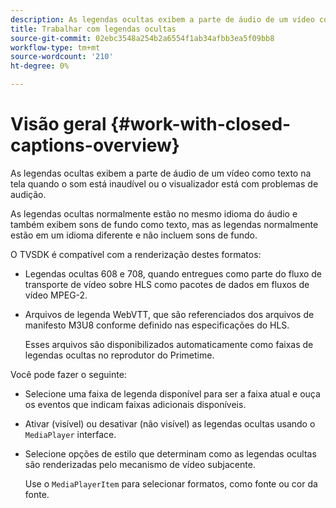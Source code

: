 ```yaml
---
description: As legendas ocultas exibem a parte de áudio de um vídeo como texto na tela quando o som está inaudível ou o visualizador está com problemas de audição.
title: Trabalhar com legendas ocultas
source-git-commit: 02ebc3548a254b2a6554f1ab34afbb3ea5f09bb8
workflow-type: tm+mt
source-wordcount: '210'
ht-degree: 0%

---
```


# Visão geral {#work-with-closed-captions-overview}

As legendas ocultas exibem a parte de áudio de um vídeo como texto na tela quando o som está inaudível ou o visualizador está com problemas de audição.

As legendas ocultas normalmente estão no mesmo idioma do áudio e também exibem sons de fundo como texto, mas as legendas normalmente estão em um idioma diferente e não incluem sons de fundo.

O TVSDK é compatível com a renderização destes formatos:

* Legendas ocultas 608 e 708, quando entregues como parte do fluxo de transporte de vídeo sobre HLS como pacotes de dados em fluxos de vídeo MPEG-2.
* Arquivos de legenda WebVTT, que são referenciados dos arquivos de manifesto M3U8 conforme definido nas especificações do HLS.

  Esses arquivos são disponibilizados automaticamente como faixas de legendas ocultas no reprodutor do Primetime.

Você pode fazer o seguinte:

* Selecione uma faixa de legenda disponível para ser a faixa atual e ouça os eventos que indicam faixas adicionais disponíveis.
* Ativar (visível) ou desativar (não visível) as legendas ocultas usando o `MediaPlayer` interface.
* Selecione opções de estilo que determinam como as legendas ocultas são renderizadas pelo mecanismo de vídeo subjacente.

  Use o `MediaPlayerItem` para selecionar formatos, como fonte ou cor da fonte.
